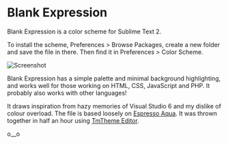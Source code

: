 Blank Expression
================

Blank Expression is a color scheme for Sublime Text 2.

To install the scheme, Preferences > Browse Packages, create a new folder and save the file in there. Then find it in Preferences > Color Scheme.

![Screenshot](http://pidg.github.io/demo4.png)

Blank Expression has a simple palette and minimal background highlighting, and works well for those working on HTML, CSS, JavaScript and PHP. It probably also works with other languages!

It draws inspiration from hazy memories of Visual Studio 6 and my dislike of colour overload. The file is based loosely on [Espresso Aqua](https://github.com/cafarm/aqua-theme). It was thrown together in half an hour using [TmTheme Editor](http://tmtheme-editor.herokuapp.com/).


o__o
